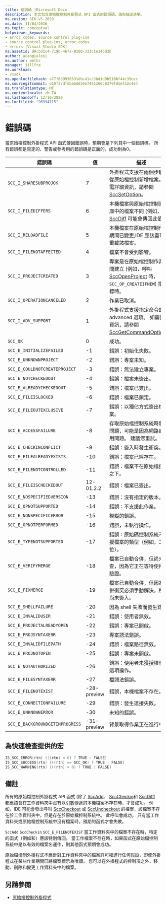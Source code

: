```yaml
---
title: 錯誤碼 |Microsoft Docs
description: 本文包含原始檔控制外掛程式 API 函式的錯誤碼、值和描述清單。
ms.custom: SEO-VS-2020
ms.date: 11/04/2016
ms.topic: conceptual
helpviewer_keywords:
- error codes, source control plug-ins
- source control plug-ins, error codes
- errors [Visual Studio SDK]
ms.assetid: d9cbd1c4-719b-467a-8100-333c1e146d3b
author: acangialosi
ms.author: anthc
manager: jillfra
ms.workload:
- vssdk
ms.openlocfilehash: a77f869936531dbc41cc3bd1d9b510bf44c35cec
ms.sourcegitcommit: d10f37dfdba5d826e7451260c8370fd1efa2c4e4
ms.translationtype: MT
ms.contentlocale: zh-TW
ms.lasthandoff: 12/10/2020
ms.locfileid: "96994715"
---
```

# <a name="error-codes"></a>錯誤碼
當原始檔控制外掛程式 API 函式傳回錯誤時，預期會是下列其中一個錯誤碼。 所有錯誤都是否定的、警告或參考用的錯誤碼是正面的，成功則為0。

|錯誤碼|值|描述|
|----------------|-----------|-----------------|
|`SCC_I_SHARESUBPROJOK`|7|外掛程式支援在兩個步驟中從原始檔控制新增檔案。 如需詳細資訊，請參閱 [SccSetOption](../extensibility/sccsetoption-function.md)。|
|`SCC_I_FILEDIFFERS`|6|本機檔案與原始檔控制資料庫中的檔案不同 (例如， [SccDiff](../extensibility/sccdiff-function.md) 可能會傳回此值) 。|
|`SCC_I_RELOADFILE`|5|本機檔案在原始檔控制作業期間已變更;IDE 應該盡可能重載該檔案。|
|`SCC_I_FILENOTAFFECTED`|4|檔案不會受到影響。|
|`SCC_I_PROJECTCREATED`|3|專案是在原始檔控制作業期間建立 (例如，呼叫 [SccOpenProject](../extensibility/sccopenproject-function.md) 時， `SCC_OP_CREATEIFNEW`) 指定旗標時。|
|`SCC_I_OPERATIONCANCELED`|2|作業已取消。|
|`SCC_I_ADV_SUPPORT`|1|外掛程式支援指定命令的 advanced 選項。 如需詳細資訊，請參閱 [SccGetCommandOptions](../extensibility/sccgetcommandoptions-function.md)。|
|`SCC_OK`|0|成功。|
|`SCC_E_INITIALIZEFAILED`|-1|錯誤：初始化失敗。|
|`SCC_E_UNKNOWNPROJECT`|-2|錯誤：專案未知。|
|`SCC_E_COULDNOTCREATEPROJECT`|-3|錯誤：無法建立專案。|
|`SCC_E_NOTCHECKEDOUT`|-4|錯誤：檔案未簽出。|
|`SCC_E_ALREADYCHECKEDOUT`|-5|錯誤：檔案已簽出。|
|`SCC_E_FILEISLOCKED`|-6|錯誤：檔案已鎖定。|
|`SCC_E_FILEOUTEXCLUSIVE`|-7|錯誤：以獨佔方式簽出檔案。|
|`SCC_E_ACCESSFAILURE`|-8|存取原始檔控制系統時發生問題，可能是因為網路或爭用問題。 建議您重試。|
|`SCC_E_CHECKINCONFLICT`|-9|錯誤：簽入時發生衝突。|
|`SCC_E_FILEALREADYEXISTS`|-10|錯誤：檔案已經存在。|
|`SCC_E_FILENOTCONTROLLED`|-11|錯誤：檔案不在原始檔控制之下。|
|`SCC_E_FILEISCHECKEDOUT`|12-01.2.2|錯誤：檔案已簽出。|
|`SCC_E_NOSPECIFIEDVERSION`|-13|錯誤：沒有指定的版本。|
|`SCC_E_OPNOTSUPPORTED`|-14|錯誤：不支援此作業。|
|`SCC_E_NONSPECIFICERROR`|-15|模糊的錯誤。|
|`SCC_E_OPNOTPERFORMED`|-16|錯誤，未執行操作。|
|`SCC_E_TYPENOTSUPPORTED`|-17|錯誤：原始碼控制系統不支援檔案的類型（例如，二進位）。|
|`SCC_E_VERIFYMERGE`|-18|檔案已自動合併，但尚未檢查，因為它正在等待使用者驗證。|
|`SCC_E_FIXMERGE`|-19|檔案已自動合併，但因為合併衝突必須手動解決，所以尚未簽入。|
|`SCC_E_SHELLFAILURE`|-20|因為 shell 失敗而發生錯誤。|
|`SCC_E_INVALIDUSER`|-21|錯誤：使用者無效。|
|`SCC_E_PROJECTALREADYOPEN`|-22|錯誤：專案已開啟。|
|`SCC_E_PROJSYNTAXERR`|-23|專案語法錯誤。|
|`SCC_E_INVALIDFILEPATH`|-24|錯誤：檔案路徑無效。|
|`SCC_E_PROJNOTOPEN`|-25|錯誤：專案未開啟。|
|`SCC_E_NOTAUTHORIZED`|-26|錯誤：使用者未獲授權執行這項操作。|
|`SCC_E_FILESYNTAXERR`|-27|檔語法錯誤。|
|`SCC_E_FILENOTEXIST`|-28-preview|錯誤，本機檔案不存在。|
|`SCC_E_CONNECTIONFAILURE`|-29|錯誤：發生連接失敗。|
|`SCC_E_UNKNOWNERROR`|-30|未知的錯誤。|
|`SCC_E_BACKGROUNDGETINPROGRESS`|-31-preview|背景取得作業正在進行中。|

## <a name="macros-provided-for-quick-checking"></a>為快速檢查提供的宏

```cpp
IS_SCC_ERROR(rtn) (((rtn) < 0) ? TRUE : FALSE)
IS_SCC_SUCCESS(rtn) (((rtn) == SCC_OK) ? TRUE : FALSE)
IS_SCC_WARNING(rtn) (((rtn) > 0) ? TRUE : FALSE)
```

## <a name="remarks"></a>備註
 所有的原始檔控制外掛程式 API 函式 (除了 [SccAdd](../extensibility/sccadd-function.md)、 [SccCheckin](../extensibility/scccheckin-function.md)和 [SccDiff](../extensibility/sccdiff-function.md)) 都應該會在工作資料夾中沒有以引數傳遞的本機檔案不存在時，才會成功。 例如，IDE 可能會發出呼叫 [SccCheckout](../extensibility/scccheckout-function.md) 或 [SccUncheckout](../extensibility/sccuncheckout-function.md) 的檔案，該檔案不存在於工作資料夾中，但是存在於原始檔控制系統中。 此呼叫會成功。 只有當工作資料夾或原始檔控制系統中沒有檔案時，預期的函式才會失敗。

 `SccAdd` `SccCheckin` `SCC_E_FILENOTEXIST` 當工作資料夾中的檔案不存在時，特定的函式（例如和）應該特別傳回。 當工作檔案不存在時，如果函式在原始檔控制系統中是以有效的檔案名運作，則其他函式預期會成功。

 原始檔控制外掛程式不應針對工作資料夾中的檔案許可權進行任何假設，即使外掛程式在某些作業期間已將檔案標示為唯讀。 您可以在外掛程式的控制項之外，移動、刪除和變更工作資料夾中的檔案。

## <a name="see-also"></a>另請參閱
- [原始檔控制外掛程式](../extensibility/source-control-plug-ins.md)
